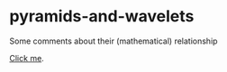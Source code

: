 # pyramids-and-wavelets
Some comments about their (mathematical) relationship

[Click me](https://cdn.rawgit.com/vicente-gonzalez-ruiz/pyramids-and-wavelets/master/index.html).
